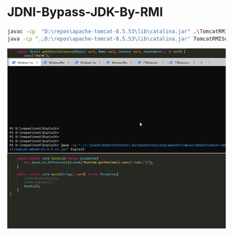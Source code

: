 # JDNI-Bypass-JDK-By-RMI

```bash
javac -cp  "D:\repos\apache-tomcat-8.5.53\lib\catalina.jar" .\TomcatRMIServer.java
java -cp ".;D:\repos\apache-tomcat-8.5.53\lib\catalina.jar" TomcatRMIServer
```

![](imgs/RMI-JDK-bypass-EL-injection-test.gif)
